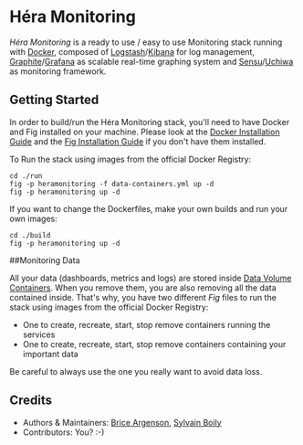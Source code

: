 # Héra Monitoring

*Héra Monitoring* is a ready to use / easy to use Monitoring stack running with [Docker](https://www.docker.com/), composed of [Logstash](http://logstash.net/)/[Kibana](http://www.elasticsearch.org/overview/kibana/) for log management, [Graphite](http://graphite.wikidot.com/)/[Grafana](http://grafana.org/) as scalable real-time graphing system and [Sensu](http://sensuapp.org/)/[Uchiwa](https://github.com/sensu/uchiwa) as monitoring framework.

## Getting Started

In order to build/run the Héra Monitoring stack, you'll need to have Docker and Fig installed on your machine.
Please look at the [Docker Installation Guide](https://docs.docker.com/installation/mac/) and the [Fig Installation Guide](http://www.fig.sh/install.html) if you don't have them installed.

To Run the stack using images from the official Docker Registry:

	cd ./run
	fig -p heramonitoring -f data-containers.yml up -d
	fig -p heramonitoring up -d


If you want to change the Dockerfiles, make your own builds and run your own images:

	cd ./build
	fig -p heramonitoring up -d

##Monitoring Data

All your data (dashboards, metrics and logs) are stored inside [Data Volume Containers](https://docs.docker.com/userguide/dockervolumes/#creating-and-mounting-a-data-volume-container). When you remove them, you are also removing all the data contained inside. That's why, you have two different *Fig* files to run the stack using images from the official Docker Registry:
* One to create, recreate, start, stop remove containers running the services
* One to create, recreate, start, stop remove containers containing your important data

Be careful to always use the one you really want to avoid data loss.

## Credits
* Authors & Maintainers: [Brice Argenson](https://github.com/bargenson/), [Sylvain Boily](https://github.com/djsly/)
* Contributors: You? :-)